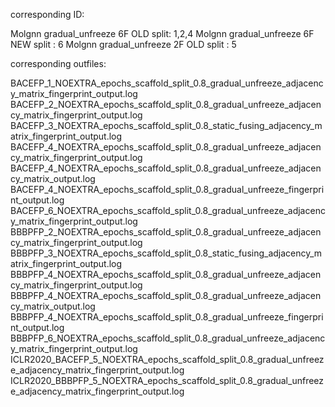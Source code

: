 corresponding ID:

Molgnn gradual_unfreeze 6F OLD split: 1,2,4
Molgnn gradual_unfreeze 6F NEW split : 6
Molgnn gradual_unfreeze 2F OLD split : 5


corresponding outfiles: 

BACEFP_1_NOEXTRA_epochs_scaffold_split_0.8_gradual_unfreeze_adjacency_matrix_fingerprint_output.log
BACEFP_2_NOEXTRA_epochs_scaffold_split_0.8_gradual_unfreeze_adjacency_matrix_fingerprint_output.log
BACEFP_3_NOEXTRA_epochs_scaffold_split_0.8_static_fusing_adjacency_matrix_fingerprint_output.log
BACEFP_4_NOEXTRA_epochs_scaffold_split_0.8_gradual_unfreeze_adjacency_matrix_fingerprint_output.log
BACEFP_4_NOEXTRA_epochs_scaffold_split_0.8_gradual_unfreeze_adjacency_matrix_output.log
BACEFP_4_NOEXTRA_epochs_scaffold_split_0.8_gradual_unfreeze_fingerprint_output.log
BACEFP_6_NOEXTRA_epochs_scaffold_split_0.8_gradual_unfreeze_adjacency_matrix_fingerprint_output.log
BBBPFP_2_NOEXTRA_epochs_scaffold_split_0.8_gradual_unfreeze_adjacency_matrix_fingerprint_output.log
BBBPFP_3_NOEXTRA_epochs_scaffold_split_0.8_static_fusing_adjacency_matrix_fingerprint_output.log
BBBPFP_4_NOEXTRA_epochs_scaffold_split_0.8_gradual_unfreeze_adjacency_matrix_fingerprint_output.log
BBBPFP_4_NOEXTRA_epochs_scaffold_split_0.8_gradual_unfreeze_adjacency_matrix_output.log
BBBPFP_4_NOEXTRA_epochs_scaffold_split_0.8_gradual_unfreeze_fingerprint_output.log
BBBPFP_6_NOEXTRA_epochs_scaffold_split_0.8_gradual_unfreeze_adjacency_matrix_fingerprint_output.log
ICLR2020_BACEFP_5_NOEXTRA_epochs_scaffold_split_0.8_gradual_unfreeze_adjacency_matrix_fingerprint_output.log
ICLR2020_BBBPFP_5_NOEXTRA_epochs_scaffold_split_0.8_gradual_unfreeze_adjacency_matrix_fingerprint_output.log

